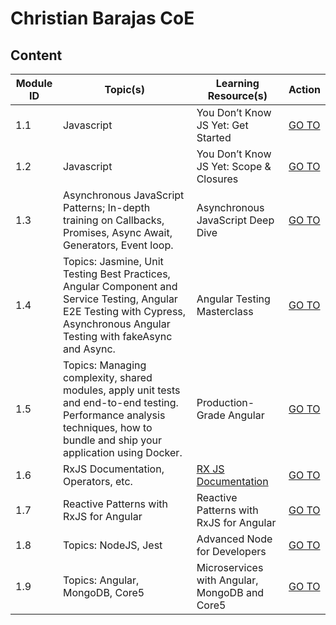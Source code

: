 # Christian Barajas CoE

## Content

| Module ID | Topic(s) | Learning Resource(s) | Action |
| ------- | --- | --- | --- | 
| 1.1 | Javascript | You Don’t Know JS Yet: Get Started | [GO TO](101_YDKJSY_Get-started/README.md) |
| 1.2 | Javascript | You Don’t Know JS Yet: Scope & Closures | [GO TO](102_YDJKSY_Scopes-and-closures/README.md) |
| 1.3 | Asynchronous JavaScript Patterns; In-depth training on Callbacks, Promises, Async Await, Generators, Event loop.  | Asynchronous JavaScript Deep Dive | [GO TO](103_Async-JS-deep-dive/) |
| 1.4 | Topics: Jasmine, Unit Testing Best Practices, Angular Component and Service Testing, Angular E2E Testing with Cypress, Asynchronous Angular Testing with fakeAsync and Async.  | Angular Testing Masterclass   | [GO TO](104-Angular-testing-masterclass) |
| 1.5 | Topics: Managing complexity, shared modules, apply unit tests and end-to-end testing. Performance analysis techniques, how to bundle and ship your application using Docker. | Production-Grade Angular  | [GO TO](105_Angular-production-grade/README.md) |
| 1.6 | RxJS Documentation, Operators, etc.  | [RX JS Documentation](https://rxjs.dev/guide/overview)  | [GO TO](106_RXJS/README.md) |
| 1.7 | Reactive Patterns with RxJS for Angular  | Reactive Patterns with RxJS for Angular  | [GO TO](107_RxJS-for-angular/README.md) |
| 1.8 | Topics: NodeJS, Jest  |  Advanced Node for Developers  | [GO TO](108_NodeJS-Advanced/) |
| 1.9 | Topics: Angular, MongoDB, Core5 | Microservices with Angular, MongoDB and Core5   | [GO TO](109_Net5_Angular/README.md) |



